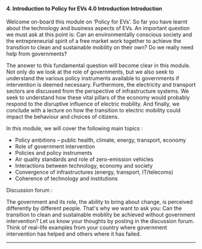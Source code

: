 #### 4. Introduction to Policy for EVs   4.0 Introduction   Introduction

Welcome on-board this module on ‘Policy for EVs’. So far you have learnt about the technology and business aspects of EVs. An important question we must ask at this point is: Can an environmentally conscious society and the entrepreneurial spirit of a free market work together to achieve the transition to clean and sustainable mobility on their own? Do we really need help from governments?
 
The answer to this fundamental question will become clear in this module. Not only do we look at the role of governments, but we also seek to understand the various policy instruments available to governments if intervention is deemed necessary. Furthermore, the electricity and transport sectors are discussed from the perspective of infrastructure systems. We seek to understand how these vital pillars of the economy would probably respond to the disruptive influence of electric mobility. And finally, we conclude with a lecture on how the transition to electric mobility could impact the behaviour and choices of citizens.


In this module, we will cover the following main topics :

* Policy ambitions – public health, climate, energy, transport, economy
* Role of government intervention
* Policies and policy instruments
* Air quality standards and role of zero-emission vehicles
* Interactions between technology, economy and society
* Convergence of infrastructures (energy, transport, IT/telecoms)
* Coherence of technology and institutions

Discussion forum :

The government and its role, the ability to bring about change, is perceived differently by different people. That's why we want to ask you: Can the transition to clean and sustainable mobility be achieved without government intervention? 
Let us know your thoughts by posting in the discussion forum. Think of real-life examples from your country where government intervention has helped and others where it has failed.

---

#### 